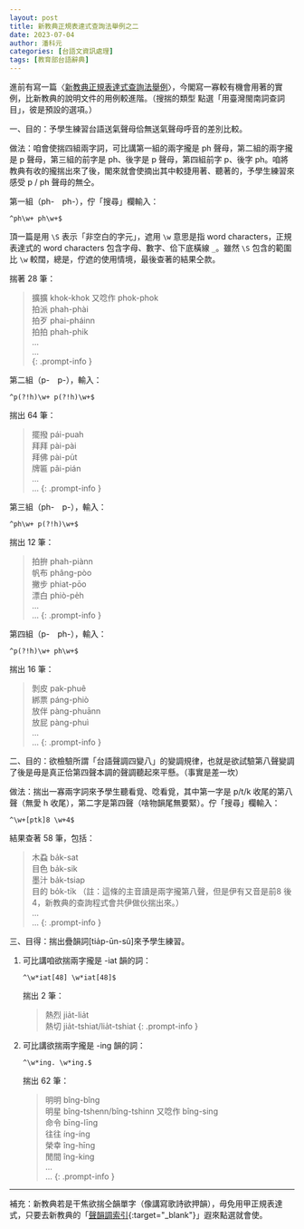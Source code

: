 ```yaml
---
layout: post
title: 新教典正規表達式查詢法舉例之二
date: 2023-07-04
author: 潘科元
categories: [台語文資訊處理]
tags: [教育部台語辭典]
---
```


進前有寫一篇〈[新教典正規表達式查詢法舉例](/posts/新教典正規表達式查詢法舉例/)〉，今閣寫一寡較有機會用著的實例，比新教典的說明文件的用例較進階。（搜揣的類型 點選「用臺灣閩南詞查詞目」，彼是預設的選項。）

一、目的：予學生練習台語送氣聲母佮無送氣聲母呼音的差別比較。

做法：咱會使揣四組兩字詞，可比講第一組的兩字攏是 ph 聲母，第二組的兩字攏是 p 聲母，第三組的前字是 ph、後字是 p 聲母，第四組前字 p、後字 ph。咱將教典有收的攏揣出來了後，閣來就會使摘出其中較捷用著、聽著的，予學生練習來感受 p / ph 聲母的無仝。

第一組（ph-　ph-），佇「搜尋」欄輸入：

```
^ph\w+ ph\w+$
```

頂一篇是用 `\S` 表示「非空白的字元」，遮用 `\w` 意思是指 word characters，正規表達式的 word characters 包含字母、數字、佮下底橫線 `_`。雖然 `\S` 包含的範圍比 `\w` 較闊，總是，佇遮的使用情境，最後查著的結果仝款。

揣著 28 筆：

> 擴擴 khok-khok 又唸作 phok-phok  
拍派 phah-phài   
拍歹 phai-pháinn  
拍拍 phah-phik  
…  
…  
{: .prompt-info }

第二組（p-　p-），輸入：

```
^p(?!h)\w+ p(?!h)\w+$
```

揣出 64 筆：

> 擺撥 pái-puah  
拜拜 pài-pài  
拜佛 pài-pu̍t  
牌匾 pâi-pián  
…  
…
{: .prompt-info }

第三組（ph-　p-），輸入：

```
^ph\w+ p(?!h)\w+$
```

揣出 12 筆：

> 拍拚 phah-piànn  
帆布 phâng-pòo  
撇步 phiat-pōo  
漂白 phiò-pe̍h  
…  
…
{: .prompt-info }

第四組（p-　ph-），輸入：

```
^p(?!h)\w+ ph\w+$
```

揣出 16 筆：

> 剝皮 pak-phuê  
綁票 páng-phiò  
放伴 pàng-phuānn  
放屁 pàng-phuì  
…  
…
{: .prompt-info }

二、目的：欲檢驗所謂「台語聲調四變八」的變調規律，也就是欲試驗第八聲變調了後是毋是真正佮第四聲本調的聲調聽起來平懸。（事實是差一坎）

做法：揣出一寡兩字詞來予學生聽看覓、唸看覓，其中第一字是 p/t/k 收尾的第八聲（無愛 h 收尾），第二字是第四聲（啥物韻尾無要緊）。佇「搜尋」欄輸入：

```
^\w+[ptk]8 \w+4$
```

結果查著 58 筆，包括：

> 木蝨 ba̍k-sat  
目色 ba̍k-sik  
墨汁 ba̍k-tsiap  
目的 bo̍k-ti̍k （註：這條的主音讀是兩字攏第八聲，但是伊有又音是前8 後4，新教典的查詢程式會共伊做伙揣出來。）  
…  
…
{: .prompt-info }

三、目得：揣出疊韻詞[tia̍p-ūn-sû]來予學生練習。

1. 可比講咱欲揣兩字攏是 -iat 韻的詞：

    ```
    ^\w*iat[48] \w*iat[48]$
    ```

    揣出 2 筆：

    > 熱烈 jia̍t-lia̍t  
    熱切 jia̍t-tshiat/lia̍t-tshiat
    {: .prompt-info }

2. 可比講欲揣兩字攏是 -ing 韻的詞：

    ```
    ^\w*ing. \w*ing.$
    ```

    揣出 62 筆：

    > 明明 bîng-bîng  
    明星 bîng-tshenn/bîng-tshinn 又唸作 bîng-sing  
    命令 bīng-līng   
    往往 íng-íng  
    榮幸 îng-hīng  
    閒間 îng-king  
    …  
    …
    {: .prompt-info }

---

補充：新教典若是干焦欲揣仝韻單字（像講寫歌詩欲押韻），毋免用甲正規表達式，只要去新教典的「[聲韻調索引](https://sutian.moe.edu.tw/zh-hant/siannuntiau/){:target="_blank"}」遐來點選就會使。
